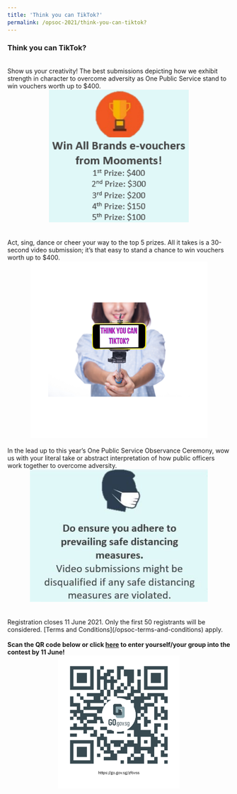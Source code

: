 ```yaml
---
title: 'Think you can TikTok?'
permalink: /opsoc-2021/think-you-can-tiktok?
---
```


### Think you can TikTok?<br>
<br>
Show us your creativity! The best submissions depicting how we exhibit strength in character to overcome adversity as One Public Service stand to win vouchers worth up to $400.<br>
<center><img src="/images/TikTok_1.png" alt="TikTok_1" height="300"></center><br>
<br>
Act, sing, dance or cheer your way to the top 5 prizes. All it takes is a 30-second video submission; it’s that easy to stand a chance to win vouchers worth up to $400. <br>
<center><img src="/images/TikTok_2.png" alt="TikTok_2" height="400"></center><br>
In the lead up to this year’s One Public Service Observance Ceremony, wow us with your literal take or abstract interpretation of how public officers work together to overcome adversity. <br>
<center><img src="/images/TikTok_3.jpg" alt="TikTok_3" height="300"></center><br>
<br>
Registration closes 11 June 2021. Only the first 50 registrants will be considered. [Terms and Conditions](/opsoc-terms-and-conditions) apply.<br>
<br>
<b>Scan the QR code below or click <a href="https://go.gov.sg/zf6vss" target="_blank">here</a> to enter yourself/your group into the contest by 11 June!</b><br>
<center><a href="https://go.gov.sg/zf6vss" target="_blank"><img src="/images/TikTok-QR.png" alt="TikTok QR" height="300"></a></center><br>


